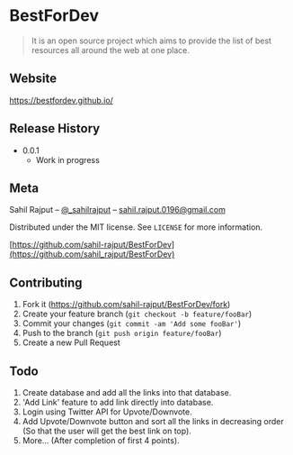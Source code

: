 # BestForDev

> It is an open source project which aims to provide the list of best resources all around the web at one place.

## Website

https://bestfordev.github.io/

## Release History

- 0.0.1
  - Work in progress

## Meta

Sahil Rajput – [@\_sahilrajput](https://twitter.com/_sahilrajput) – sahil.rajput.0196@gmail.com

Distributed under the MIT license. See `LICENSE` for more information.

[https://github.com/sahil-rajput/BestForDev](https://github.com/sahil_rajput/BestForDev)

## Contributing

1. Fork it (<https://github.com/sahil-rajput/BestForDev/fork>)
2. Create your feature branch (`git checkout -b feature/fooBar`)
3. Commit your changes (`git commit -am 'Add some fooBar'`)
4. Push to the branch (`git push origin feature/fooBar`)
5. Create a new Pull Request

## Todo

1. Create database and add all the links into that database.
2. 'Add Link' feature to add link directly into database.
3. Login using Twitter API for Upvote/Downvote.
4. Add Upvote/Downvote button and sort all the links in decreasing order (So that the user will get the best link on top).
5. More... (After completion of first 4 points).

